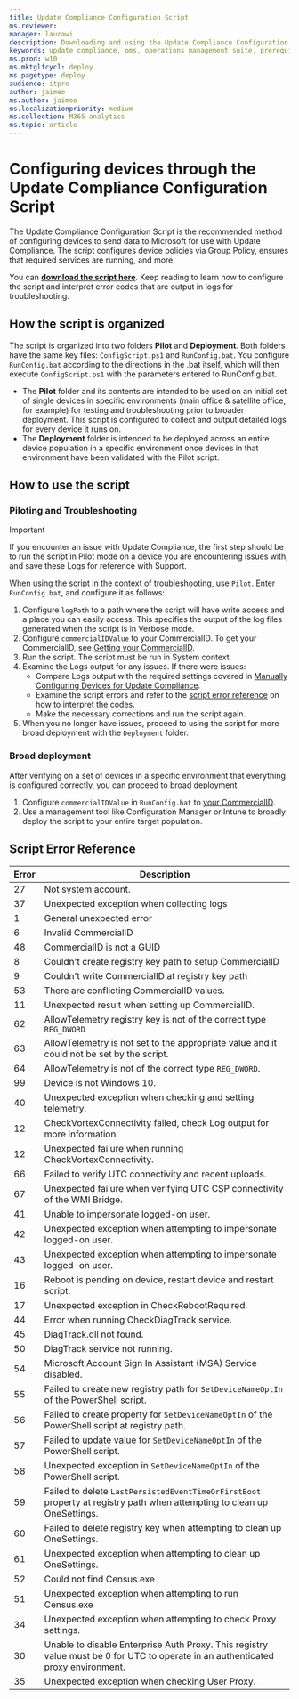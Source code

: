 ```yaml
---
title: Update Compliance Configuration Script
ms.reviewer: 
manager: laurawi
description: Downloading and using the Update Compliance Configuration Script
keywords: update compliance, oms, operations management suite, prerequisites, requirements, updates, upgrades, antivirus, antimalware, signature, log analytics, wdav
ms.prod: w10
ms.mktglfcycl: deploy
ms.pagetype: deploy
audience: itpro
author: jaimeo
ms.author: jaimeo
ms.localizationpriority: medium
ms.collection: M365-analytics
ms.topic: article
---
```


# Configuring devices through the Update Compliance Configuration Script

The Update Compliance Configuration Script is the recommended method of configuring devices to send data to Microsoft for use with Update Compliance. The script configures device policies via Group Policy, ensures that required services are running, and more.

You can [**download the script here**](https://www.microsoft.com/en-us/download/details.aspx?id=101086). Keep reading to learn how to configure the script and interpret error codes that are output in logs for troubleshooting.

## How the script is organized

The script is organized into two folders **Pilot** and **Deployment**. Both folders have the same key files: `ConfigScript.ps1` and `RunConfig.bat`. You configure `RunConfig.bat` according to the directions in the .bat itself, which will then execute `ConfigScript.ps1` with the parameters entered to RunConfig.bat.

- The **Pilot** folder and its contents are intended to be used on an initial set of single devices in specific environments (main office & satellite office, for example) for testing and troubleshooting prior to broader deployment. This script is configured to collect and output detailed logs for every device it runs on.
- The **Deployment** folder is intended to be deployed across an entire device population in a specific environment once devices in that environment have been validated with the Pilot script.

## How to use the script

### Piloting and Troubleshooting

> [!IMPORTANT]
> If you encounter an issue with Update Compliance, the first step should be to run the script in Pilot mode on a device you are encountering issues with, and save these Logs for reference with Support.

When using the script in the context of troubleshooting, use `Pilot`. Enter `RunConfig.bat`, and configure it as follows:

1. Configure `logPath` to a path where the script will have write access and a place you can easily access. This specifies the output of the log files generated when the script is in Verbose mode.
2. Configure `commercialIDValue` to your CommercialID. To get your CommercialID, see [Getting your CommercialID](update-compliance-get-started.md#get-your-commercialid).
3. Run the script. The script must be run in System context.
4. Examine the Logs output for any issues. If there were issues:
   - Compare Logs output with the required settings covered in [Manually Configuring Devices for Update Compliance](update-compliance-configuration-manual.md).
   - Examine the script errors and refer to the [script error reference](#script-error-reference) on how to interpret the codes.
   - Make the necessary corrections and run the script again.
5. When you no longer have issues, proceed to using the script for more broad deployment with the `Deployment` folder.


### Broad deployment

After verifying on a set of devices in a specific environment that everything is configured correctly, you can proceed to broad deployment.

1. Configure `commercialIDValue` in `RunConfig.bat` to [your CommercialID](update-compliance-get-started.md#get-your-commercialid).
2. Use a management tool like Configuration Manager or Intune to broadly deploy the script to your entire target population.

## Script Error Reference

|Error |Description |
|-|-------------------|
| 27 | Not system account. |
| 37 | Unexpected exception when collecting logs|
| 1  | General unexpected error|
| 6  | Invalid CommercialID|
| 48 | CommercialID is not a GUID|
| 8  | Couldn't create registry key path to setup CommercialID|
| 9  | Couldn't write CommercialID at registry key path|
| 53 | There are conflicting CommercialID values.|
| 11 | Unexpected result when setting up CommercialID.|
| 62 | AllowTelemetry registry key is not of the correct type `REG_DWORD`|
| 63 | AllowTelemetry is not set to the appropriate value and it could not be set by the script.|
| 64 | AllowTelemetry is not of the correct type `REG_DWORD`.|
| 99 | Device is not Windows 10.|
| 40 | Unexpected exception when checking and setting telemetry.|
| 12 | CheckVortexConnectivity failed, check Log output for more information.|
| 12 | Unexpected failure when running CheckVortexConnectivity.|
| 66 | Failed to verify UTC connectivity and recent uploads.| 
| 67 | Unexpected failure when verifying UTC CSP connectivity of the WMI Bridge.|
| 41 | Unable to impersonate logged-on user.|
| 42 | Unexpected exception when attempting to impersonate logged-on user.|
| 43 | Unexpected exception when attempting to impersonate logged-on user.|
| 16 | Reboot is pending on device, restart device and restart script.|
| 17 | Unexpected exception in CheckRebootRequired.|
| 44 | Error when running CheckDiagTrack service.|
| 45 | DiagTrack.dll not found.|
| 50 | DiagTrack service not running.|
| 54 | Microsoft Account Sign In Assistant (MSA) Service disabled.|
| 55 | Failed to create new registry path for `SetDeviceNameOptIn` of the PowerShell script.|
| 56 | Failed to create property for `SetDeviceNameOptIn` of the PowerShell script at registry path.|
| 57 | Failed to update value for `SetDeviceNameOptIn` of the PowerShell script.|
| 58 | Unexpected exception in `SetDeviceNameOptIn` of the PowerShell script.|
| 59 | Failed to delete `LastPersistedEventTimeOrFirstBoot` property at registry path when attempting to clean up OneSettings.|
| 60 | Failed to delete registry key when attempting to clean up OneSettings.|
| 61 | Unexpected exception when attempting to clean up OneSettings.|
| 52 | Could not find Census.exe|
| 51 | Unexpected exception when attempting to run Census.exe|
| 34 | Unexpected exception when attempting to check Proxy settings.|
| 30 | Unable to disable Enterprise Auth Proxy. This registry value must be 0 for UTC to operate in an authenticated proxy environment.|
| 35 | Unexpected exception when checking User Proxy.|
